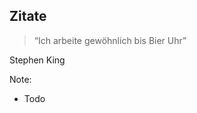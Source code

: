 ## <i class="fa fa-quote-left" aria-hidden="true"></i> Zitate
<blockquote cite="http://searchservervirtualization.techtarget.com/definition/Our-Favorite-Technology-Quotations">
						&ldquo;Ich arbeite gewöhnlich bis Bier Uhr&rdquo;</blockquote><!-- .element: class="fragment" -->

<!-- .element: class="fragment" -->					Stephen King 

Note:
- Todo
